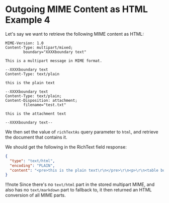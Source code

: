 # Outgoing MIME Content as HTML Example 4

Let's say we want to retrieve the following MIME content as HTML:

```text
MIME-Version: 1.0
Content-Type: multipart/mixed;
        boundary="XXXXboundary text"

This is a multipart message in MIME format.

--XXXXboundary text
Content-Type: text/plain

this is the plain text

--XXXXboundary text
Content-Type: text/plain;
Content-Disposition: attachment;
        filename="test.txt"

this is the attachment text

--XXXXboundary text--
```

We then set the value of `richTextAs` query parameter to `html`, and retrieve the document that contains it.

We should get the following in the RichText field response:

```json
{
  "type": "text/html",
  "encoding": "PLAIN",
  "content": "<pre>this is the plain text\r\n</pre>\r\n<p>\r\n<table border=\"1\" cellspacing=\"2\" cellpadding=\"4\">\r\n<tr valign=\"middle\"><td><a href=\"/Demo.nsf/0/e2dc5306e0c6fc2400258b1d003accff/Body/M2/test.txt?OpenElement\"><img hspace=\"4\" align=\"middle\" src=\"/icons/medoc.gif\" border=\"0\" alt=\"Document Icon\" />test.txt</a></td><td><B>Type: </B>text/plain<br />\r\n<B>Name: </B>test.txt</td></tr>\r\n</table>\r\n</p>\r\n"
}
```

!!!note
    Since there's no `text/html` part in the stored multipart MIME, and also has no `text/markdown` part to fallback to, it then returned an HTML conversion of all MIME parts.

